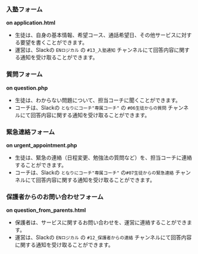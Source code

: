 ### 入塾フォーム

**on application.html**

- 生徒は、自身の基本情報、希望コース、通話希望日、その他サービスに対する要望を書くことができます。
- 運営は、Slackの `ENロジカル` の `#13_入塾通知` チャンネルにて回答内容に関する通知を受け取ることができます。

### 質問フォーム

**on question.php**

- 生徒は、わからない問題について、担当コーチに聞くことができます。
- コーチは、Slackの `となりにコーチ"専属コーチ"` の `#06生徒からの質問` チャンネルにて回答内容に関する通知を受け取ることができます。


### 緊急連絡フォーム

**on urgent_appointment.php**

- 生徒は、緊急の連絡（日程変更、勉強法の質問など）を、担当コーチに連絡することができます。
- コーチは、Slackの `となりにコーチ"専属コーチ"` の`#07生徒からの緊急連絡` チャンネルにて回答内容に関する通知を受け取ることができます。


### 保護者からのお問い合わせフォーム

**on question_from_parents.html**

- 保護者は、サービスに関するお問い合わせを、運営に連絡することができます。
- 運営は、Slackの `ENロジカル` の `#12_保護者からの連絡` チャンネルにて回答内容に関する通知を受け取ることができます。
